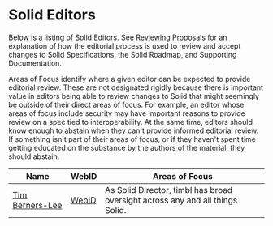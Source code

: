 # Solid Editors

Below is a listing of Solid Editors. See [Reviewing Proposals](README.md#reviewing-proposals.md) for an explanation of how the editorial process is used to review and accept changes to Solid Specifications, the Solid Roadmap, and Supporting Documentation.

Areas of Focus identify where a given editor can be expected to provide editorial review. These are not designated rigidly because there is important value in editors being able to review changes to Solid that might seemingly be outside of their direct areas of focus. For example, an editor whose areas of focus include security may have important reasons to provide review on a spec tied to interoperability. At the same time, editors should know enough to abstain when they can't provide informed editorial review. If something isn't part of their areas of focus, or if they haven't spent time getting educated on the substance by the authors of the material, they should abstain.

| Name      | WebID      | Areas of Focus |
| --------- | ---------- | -------------- |
| [Tim Berners-Lee](https://github.com/timbl) | [WebID](https://www.w3.org/People/Berners-Lee/card#i) | As Solid Director, timbl has broad oversight across any and all things Solid. |
